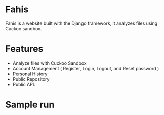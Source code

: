 # Fahis
Fahis is a website built with the Django framework, it analyzes files
using Cuckoo sandbox.
# Features  
- Analyze files with Cuckoo Sandbox
- Account Management ( Register, Login, Logout, and
Reset password )
- Personal History
- Public Repository
- Public API.
# Sample run
